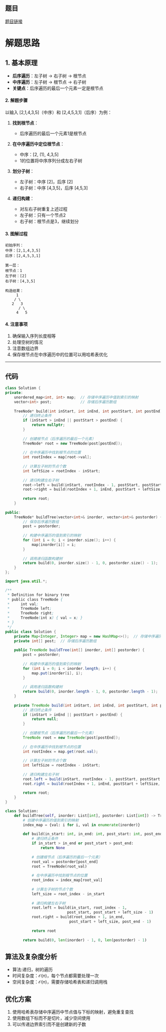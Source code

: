 ## 题目
[题目链接](https://www.nowcoder.com/practice/ab8dde7f01f3440fbbb7993d2411a46b?tpId=196&tqId=2312538&sourceUrl=/exam/oj&channenl=wgithub&fromPut=wgithub)

# 解题思路

## 1. 基本原理
- **后序遍历**：左子树 -> 右子树 -> 根节点
- **中序遍历**：左子树 -> 根节点 -> 右子树
- **关键点**：后序遍历的最后一个元素一定是根节点

#### 2. 解题步骤
以输入 [2,1,4,3,5]（中序）和 [2,4,5,3,1]（后序）为例：

1. **找到根节点**：
    - 后序遍历的最后一个元素1是根节点

2. **在中序遍历中定位根节点**：
   - 中序：[2, (1), 4,3,5]
   - 1的位置将中序序列分成左右子树

3. **划分子树**：
   - 左子树：中序 [2]，后序 [2]
   - 右子树：中序 [4,3,5]，后序 [4,5,3]

4. **递归构建**：
   - 对左右子树重复上述过程
   - 左子树：只有一个节点2
   - 右子树：根节点是3，继续划分

#### 3. 图解过程
```
初始序列：
中序：[2,1,4,3,5]
后序：[2,4,5,3,1]

第一层：
根节点：1
左子树：[2]
右子树：[4,3,5]

构造结果：
     1
    / \
   2   3
      / \
     4   5
```

#### 4. 注意事项
1. 确保输入序列长度相等
2. 处理空树的情况
3. 注意数组边界
4. 保存根节点在中序遍历中的位置可以用哈希表优化
---
## 代码

```C++ []
class Solution {
private:
    unordered_map<int, int> map;  // 存储中序遍历中值到索引的映射
    vector<int> post;             // 存储后序遍历数组
    
    TreeNode* build(int inStart, int inEnd, int postStart, int postEnd) {
        // 递归终止条件
        if (inStart > inEnd || postStart > postEnd) {
            return nullptr;
        }
        
        // 创建根节点（后序遍历的最后一个元素）
        TreeNode* root = new TreeNode(post[postEnd]);
        
        // 在中序遍历中找到根节点的位置
        int rootIndex = map[root->val];
        
        // 计算左子树的节点个数
        int leftSize = rootIndex - inStart;
        
        // 递归构建左右子树
        root->left = build(inStart, rootIndex - 1, postStart, postStart + leftSize - 1);
        root->right = build(rootIndex + 1, inEnd, postStart + leftSize, postEnd - 1);
        
        return root;
    }
    
public:
    TreeNode* buildTree(vector<int>& inorder, vector<int>& postorder) {
        // 保存后序遍历数组
        post = postorder;
        
        // 构建中序遍历的值到索引的映射
        for (int i = 0; i < inorder.size(); i++) {
            map[inorder[i]] = i;
        }
        
        // 调用递归函数构建树
        return build(0, inorder.size() - 1, 0, postorder.size() - 1);
    }
};
```
```java []
import java.util.*;

/**
 * Definition for binary tree
 * public class TreeNode {
 *     int val;
 *     TreeNode left;
 *     TreeNode right;
 *     TreeNode(int x) { val = x; }
 * }
 */
public class Solution {
    private Map<Integer, Integer> map = new HashMap<>();  // 存储中序遍历中值到索引的映射
    private int[] post;  // 存储后序遍历数组
    
    public TreeNode buildTree(int[] inorder, int[] postorder) {
        post = postorder;
        
        // 构建中序遍历的值到索引的映射
        for (int i = 0; i < inorder.length; i++) {
            map.put(inorder[i], i);
        }
        
        // 调用递归函数构建树
        return build(0, inorder.length - 1, 0, postorder.length - 1);
    }
    
    private TreeNode build(int inStart, int inEnd, int postStart, int postEnd) {
        // 递归终止条件
        if (inStart > inEnd || postStart > postEnd) {
            return null;
        }
        
        // 创建根节点（后序遍历的最后一个元素）
        TreeNode root = new TreeNode(post[postEnd]);
        
        // 在中序遍历中找到根节点的位置
        int rootIndex = map.get(root.val);
        
        // 计算左子树的节点个数
        int leftSize = rootIndex - inStart;
        
        // 递归构建左右子树
        root.left = build(inStart, rootIndex - 1, postStart, postStart + leftSize - 1);
        root.right = build(rootIndex + 1, inEnd, postStart + leftSize, postEnd - 1);
        
        return root;
    }
}
```
```python []
class Solution:
    def buildTree(self, inorder: List[int], postorder: List[int]) -> TreeNode:
        # 创建中序遍历的值到索引的映射
        index_map = {val: i for i, val in enumerate(inorder)}
        
        def build(in_start: int, in_end: int, post_start: int, post_end: int) -> TreeNode:
            # 递归终止条件
            if in_start > in_end or post_start > post_end:
                return None
            
            # 创建根节点（后序遍历的最后一个元素）
            root_val = postorder[post_end]
            root = TreeNode(root_val)
            
            # 在中序遍历中找到根节点的位置
            root_index = index_map[root_val]
            
            # 计算左子树的节点个数
            left_size = root_index - in_start
            
            # 递归构建左右子树
            root.left = build(in_start, root_index - 1, 
                            post_start, post_start + left_size - 1)
            root.right = build(root_index + 1, in_end, 
                             post_start + left_size, post_end - 1)
            
            return root
        
        return build(0, len(inorder) - 1, 0, len(postorder) - 1)
```


## 算法及复杂度分析
- 算法:递归，树的遍历
- 时间复杂度：$\mathcal{O}(n)$，每个节点都需要处理一次
- 空间复杂度：$\mathcal{O}(n)$，需要存储哈希表和递归调用栈

## 优化方案
1. 使用哈希表存储中序遍历中节点值与下标的映射，避免重复查找
2. 使用数组下标而不是切片，减少空间使用
3. 可以传递边界索引而不是创建新的子数